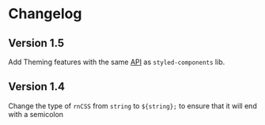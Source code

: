 # Changelog

## Version 1.5

Add Theming features with the same [API](https://styled-components.com/docs/advanced) as `styled-components` lib.

## Version 1.4

Change the type of `rnCSS` from `string` to `${string};` to ensure that it will end with a semicolon
